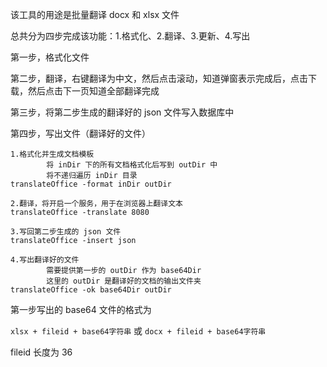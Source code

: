 该工具的用途是批量翻译 docx 和 xlsx 文件

总共分为四步完成该功能：1.格式化、2.翻译、3.更新、4.写出

第一步，格式化文件

第二步，翻译，右键翻译为中文，然后点击滚动，知道弹窗表示完成后，点击下载，然后点击下一页知道全部翻译完成

第三步，将第二步生成的翻译好的 json 文件写入数据库中

第四步，写出文件（翻译好的文件）

```text
1.格式化并生成文档模板
        将 inDir 下的所有文档格式化后写到 outDir 中
        将不递归遍历 inDir 目录
translateOffice -format inDir outDir

2.翻译，将开启一个服务，用于在浏览器上翻译文本
translateOffice -translate 8080

3.写回第二步生成的 json 文件
translateOffice -insert json

4.写出翻译好的文件
        需要提供第一步的 outDir 作为 base64Dir
        这里的 outDir 是翻译好的文档的输出文件夹
translateOffice -ok base64Dir outDir
```

第一步写出的 base64 文件的格式为

```xlsx + fileid + base64字符串``` 或
```docx + fileid + base64字符串```

fileid 长度为 36